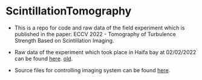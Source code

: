 # ScintillationTomography

* This is a repo for code and raw data of the field experiment which is published in the paper: ECCV 2022 - Tomography of Turbulence Strength Based on Scintillation Imaging.
* Raw data of the experiment which took place in Haifa bay at 02/02/2022 can be found [here](https://technionmail-my.sharepoint.com/:f:/g/personal/hybridlab_technion_ac_il/EijmwytR5qNMjLHg_MB0l5ABYp5k-aGzZW-ZMTzEv3Ll-g?e=4Ql63B). [old](https://technionmail-my.sharepoint.com/:f:/g/personal/nir_shaul_campus_technion_ac_il/Es8jWbhu7rRKvRgNbqAYpJsBp1JFUH3kf99gHPz8mP8Y3Q?e=7hwrca).


* Source files for controlling imaging system can be found [here](/src).
